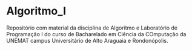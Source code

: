 # Algoritmo_I
Repositório com material da disciplina de Algoritmo e Laboratório de Programação I do curso de Bacharelado em Ciência da COmputação da UNEMAT campus Universitário de Alto Araguaia e Rondonópolis.

